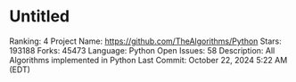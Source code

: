 # Untitled

Ranking: 4
Project Name: https://github.com/TheAlgorithms/Python
Stars: 193188
Forks: 45473
Language: Python
Open Issues: 58
Description: All Algorithms implemented in Python
Last Commit: October 22, 2024 5:22 AM (EDT)